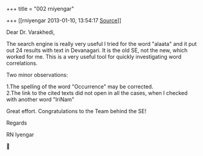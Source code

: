 +++
title = "002 rniyengar"

+++
[[rniyengar	2013-01-10, 13:54:17 [Source](https://groups.google.com/g/bvparishat/c/nb1vAm6_9Po)]]



Dear Dr. Varakhedi,  
  
The search engine is really very useful I tried for the word "alaata" and it put out 24 results with text in Devanagari. It is the old SE, not the new, which worked for me. This is a very useful tool for quickly investigating word correlations.  
  
Two minor observations:  
  
1.The spelling of the word "Occurrence" may be corrected.  
2.The link to the cited texts did not open in all the cases, when I checked with another word "IriNam"  
  
Great effort. Congratulations to the Team behind the SE!  
  
Regards  
  
RN Iyengar



